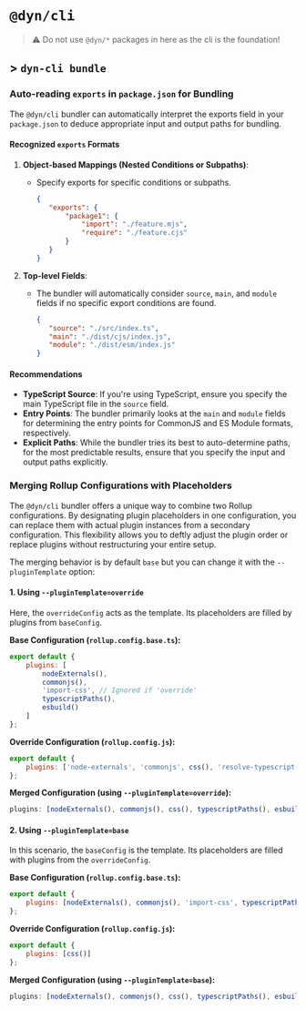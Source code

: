 # `@dyn/cli`
> ⚠️ Do not use `@dyn/*` packages in here as the cli is the foundation!

## > `dyn-cli bundle`

### Auto-reading `exports` in `package.json` for Bundling

The `@dyn/cli` bundler can automatically interpret the exports field in your `package.json` to deduce appropriate input and output paths for bundling.

#### Recognized `exports` Formats

1. **Object-based Mappings (Nested Conditions or Subpaths)**:

   - Specify exports for specific conditions or subpaths.
     ```json
     {
     	"exports": {
     		"package1": {
     			"import": "./feature.mjs",
     			"require": "./feature.cjs"
     		}
     	}
     }
     ```

2. **Top-level Fields**:
   - The bundler will automatically consider `source`, `main`, and `module` fields if no specific export conditions are found.
     ```json
     {
     	"source": "./src/index.ts",
     	"main": "./dist/cjs/index.js",
     	"module": "./dist/esm/index.js"
     }
     ```

#### Recommendations

- **TypeScript Source**: If you're using TypeScript, ensure you specify the main TypeScript file in the `source` field.
- **Entry Points**: The bundler primarily looks at the `main` and `module` fields for determining the entry points for CommonJS and ES Module formats, respectively.
- **Explicit Paths**: While the bundler tries its best to auto-determine paths, for the most predictable results, ensure that you specify the input and output paths explicitly.

### **Merging Rollup Configurations with Placeholders**

The `@dyn/cli` bundler offers a unique way to combine two Rollup configurations. By designating plugin placeholders in one configuration, you can replace them with actual plugin instances from a secondary configuration. This flexibility allows you to deftly adjust the plugin order or replace plugins without restructuring your entire setup.

The merging behavior is by default `base` but you can change it with the `--pluginTemplate` option:

#### **1. Using `--pluginTemplate=override`**

Here, the `overrideConfig` acts as the template. Its placeholders are filled by plugins from `baseConfig`.

**Base Configuration (`rollup.config.base.ts`):**

```javascript
export default {
	plugins: [
		nodeExternals(),
		commonjs(),
		'import-css', // Ignored if 'override'
		typescriptPaths(),
		esbuild()
	]
};
```

**Override Configuration (`rollup.config.js`):**

```javascript
export default {
	plugins: ['node-externals', 'commonjs', css(), 'resolve-typescript-paths', 'esbuild']
};
```

**Merged Configuration (using `--pluginTemplate=override`):**

```javascript
plugins: [nodeExternals(), commonjs(), css(), typescriptPaths(), esbuild()];
```

#### **2. Using `--pluginTemplate=base`**

In this scenario, the `baseConfig` is the template. Its placeholders are filled with plugins from the `overrideConfig`.

**Base Configuration (`rollup.config.base.ts`):**

```javascript
export default {
	plugins: [nodeExternals(), commonjs(), 'import-css', typescriptPaths(), esbuild()]
};
```

**Override Configuration (`rollup.config.js`):**

```javascript
export default {
	plugins: [css()]
};
```

**Merged Configuration (using `--pluginTemplate=base`):**

```javascript
plugins: [nodeExternals(), commonjs(), css(), typescriptPaths(), esbuild()];
```
